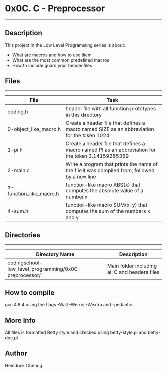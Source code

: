 # 0x0C. C - Preprocessor
---
## Description

This project in the Low Level Programming series is about:
* What are macros and how to use them
* What are the most common predefined macros
* How to include guard your header files

## Files
---
File|Task
---|---
coding.h | header file with all function prototypes in this directory
0-object_like_macro.h | Create a header file that defines a macro named SIZE as an abbreviation for the token 1024
1-pi.h | Create a header file that defines a macro named PI as an abbreviation for the token 3.14159265359
2-main.c | Write a program that prints the name of the file it was compiled from, followed by a new line
3-function_like_macro.h | function-like macro ABS(x) that computes the absolute value of a number x
4-sum.h | function-like macro SUM(x, y) that computes the sum of the numbers x and y

## Directories
---
Directory Name | Description
---|---
codingschool-low_level_programming/0x0C-preprocessor/ | Main folder including all C and headers files

## How to compile
gcc 4.8.4 using the flags -Wall -Werror -Wextra and -pedantic

## More Info
All files is formatted Betty style and checked using betty-style.pl and betty-doc.pl

## Author
Heindrick Cheung